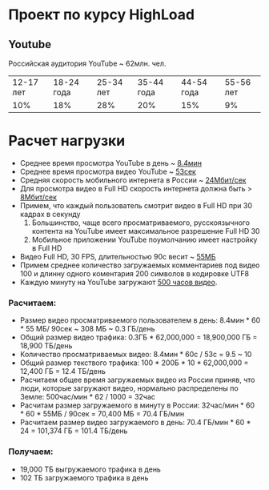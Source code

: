 Проект по курсу HighLoad
==========

## Youtube
Российская аудитория YouTube ~ 62млн. чел.
<table>
  <tr>
    <td>12-17 лет</td>
    <td>18-24 года</td>
    <td>25-34 лет</td>
    <td>35-44 года</td>
    <td>44-54 года</td>
    <td>55-56 лет</td>
  </tr>
  <tr>
    <td>10%</td>
    <td>18%</td>
    <td>28%</td>
    <td>20%</td>
    <td>15%</td>
    <td>9%</td>
  </tr>
</table>

Расчет нагрузки
==========
* Среднее время просмотра YouTube в день ~ [8.4мин](https://exlibris.ru/news/statistika-youtube-2019-infografika/#:~:text=%D0%9F%D0%BE%D0%BB%D1%8C%D0%B7%D0%BE%D0%B2%D0%B0%D1%82%D0%B5%D0%BB%D0%B8%20%D1%81%D0%BC%D0%BE%D1%82%D1%80%D1%8F%D1%82%20%D0%B2%D0%B8%D0%B4%D0%B5%D0%BE%20%D0%BA%D0%B0%D0%B6%D0%B4%D1%8B%D0%B9%20%D0%B4%D0%B5%D0%BD%D1%8C&text=%D0%92%20%D1%81%D1%80%D0%B5%D0%B4%D0%BD%D0%B5%D0%BC%20%D0%BD%D0%B0%20%D0%BA%D0%B0%D0%B6%D0%B4%D0%BE%D0%B3%D0%BE%20%D1%87%D0%B5%D0%BB%D0%BE%D0%B2%D0%B5%D0%BA%D0%B0%20%D0%BF%D1%80%D0%B8%D1%85%D0%BE%D0%B4%D0%B8%D1%82%D1%81%D1%8F%208%2C4%20%D0%BC%D0%B8%D0%BD%D1%83%D1%82%D1%8B.)
* Среднее время просмотра видео YouTube ~ [53сек](https://www.cossa.ru/trends/46644/#:~:text=%D0%9D%D0%B5%D1%81%D0%BC%D0%BE%D1%82%D1%80%D1%8F%20%D0%BD%D0%B0%20%D1%82%D0%BE%2C%20%D1%87%D1%82%D0%BE%20%D0%BD%D0%B5%D0%B3%D0%B0%D1%82%D0%B8%D0%B2%D0%BD%D1%8B%D1%85,%D0%B4%D0%BB%D0%B8%D0%BD%D0%B5%20%D1%81%D0%B0%D0%BC%D0%BE%D0%B3%D0%BE%20%D0%B2%D0%B8%D0%B4%D0%B5%D0%BE%201%3A13.)
* Cредняя скорость мобильного интернета в России ~ [24Мбит/сек](https://rspectr.com/novosti/60464/eksperty-izmerili-srednyuyu-skorost-mobilnogo-interneta-v-rossii#:~:text=%D0%98%D0%BD%D1%84%D0%BE%D1%80%D0%BC%D0%B0%D1%86%D0%B8%D0%BE%D0%BD%D0%BD%D0%BE%2D%D0%B0%D0%BD%D0%B0%D0%BB%D0%B8%D1%82%D0%B8%D1%87%D0%B5%D1%81%D0%BA%D0%BE%D0%B5%20%D0%B0%D0%B3%D0%B5%D0%BD%D1%82%D1%81%D1%82%D0%B2%D0%BE%20TelecomDaily%20%D0%BF%D1%80%D0%BE%D0%B2%D0%B5%D1%80%D0%B8%D0%BB%D0%BE,%D0%A0%D0%BE%D1%81%D1%81%D0%B8%D0%B8%20%D1%81%D0%BE%D1%81%D1%82%D0%B0%D0%B2%D0%B8%D0%BB%D0%B0%2024%20%D0%9C%D0%B1%D0%B8%D1%82%2F%D1%81%D0%B5%D0%BA.)
* Для просмотра видео в Full HD скорость интернета должна быть > [8Мбит/сек](https://wifi.kz/articles/skorost-domashnego-interneta-kakaya-ona-dolzhna-byt/#:~:text=%D0%94%D0%BB%D1%8F%20%D0%BF%D1%80%D0%BE%D1%81%D0%BC%D0%BE%D1%82%D1%80%D0%B0%20%D0%B2%D0%B8%D0%B4%D0%B5%D0%BE%20%D0%B2%20%D0%BA%D0%B0%D1%87%D0%B5%D1%81%D1%82%D0%B2%D0%B5,25%20%D0%9C%D0%B1%D0%B8%D1%82%2F%D1%81%D0%B5%D0%BA%20%D0%B8%20%D0%B2%D1%8B%D1%88%D0%B5.)
* Примем, что каждый пользователь смотрит видео в Full HD при 30 кадрах в секунду
  1. Большинство, чаще всего просматриваемого, русскоязычного контента на YouTube имеет максимальное разрешение Full HD 30
  2. Мобильное приложении YouTube поумолчанию имеет настройку в Full HD
* Видео Full HD, 30 FPS, длительностью 90с весит ~ [55МБ](https://yablyk.com/269873-how-much-does-8k-video-weigh-compared-to-4k-and-full-hd/#:~:text=Full%20HD%201080p%20%D0%BF%D1%80%D0%B8%2060,%20%E2%80%93%20752%2C25%20%D0%9C%D0%91.)
* Примем среднее количество загружаемых комментариев под видео 100 и длинну одного коментария 200 символов в кодировке UTF8
* Каждую минуту на YouTube загружают [500 часов видео](https://www.oberlo.com/blog/youtube-statistics#:~:text=500%20hours%20of%20video%20are,uploaded%20every%20day%20to%20YouTube.).
   
### Расчитаем: 
* Размер видео просматриваемого пользователем в день: 8.4мин * 60 * 55 МБ/ 90сек ~ 308 МБ ~ 0.3 ГБ/день
* Общий размер видео трафика: 0.3ГБ * 62,000,000 = 18,900,000 ГБ = 18,900 ТБ/день
* Количество просматриваемых видео: 8.4мин * 60c / 53c = 9.5 ~ 10
* Общий размер текствого трафика: 100 * 200Б * 10 * 62,000,000 = 12,400 ГБ = 12.4 ТБ/день
* Расчитаем общее время загружаемых видео из России приняв, что люди, которые загружают видео, нормально распределены по Земле: 500час/мин * 62 / 1000 = 32час
* Расчитам размер загружаемого в минуту в России: 32час/мин * 60 * 60 * 55МБ / 90сек = 70,400 МБ = 70.4 ГБ/мин
* Расчитаем размер видео загружаемого в день: 70.4 ГБ/мин * 60 * 24 = 101,374 ГБ = 101.4 ТБ/день

### Получаем:
* 19,000 ТБ выгружаемого трафика в день
* 102 ТБ загружаемого трафика в день







   

